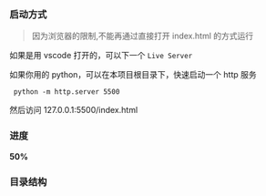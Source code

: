 ### 启动方式

> 因为浏览器的限制,不能再通过直接打开 index.html 的方式运行

如果是用 vscode 打开的，可以下一个 `Live Server`

如果你用的 python，可以在本项目根目录下，快速启动一个 http 服务

```
 python -m http.server 5500
```

然后访问 <a>127.0.0.1:5500/index.html</a>

### 进度

**50%**


### 目录结构
